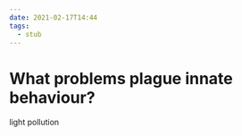 ```yaml
---
date: 2021-02-17T14:44
tags: 
  - stub
---
```


# What problems plague innate behaviour?

light pollution
